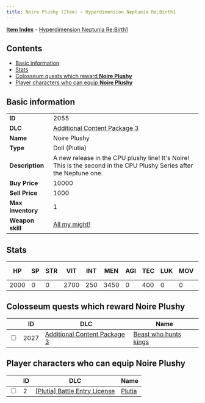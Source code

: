 ```yaml
---
title: Noire Plushy (Item) - Hyperdimension Neptunia Re;Birth1
---
```


[**Item Index**](/neptunia/rb1/item/index.html) - [Hyperdimension Neptunia Re;Birth1](/neptunia/rb1)

## Contents

- [Basic information](#basic-information)
- [Stats](#stats)
- [Colosseum quests which reward **Noire Plushy**](#colosseum-quests-which-reward-noire-plushy)
- [Player characters who can equip **Noire Plushy**](#player-characters-who-can-equip-noire-plushy)
## Basic information

|   |   |
| -- | -- |
| **ID** | 2055 |
| **DLC** | [Additional Content Package 3](/neptunia/rb1/dlc/12-pack3.html) |
| **Name** | Noire Plushy |
| **Type** | Doll (Plutia) |
| **Description** | A new release in the CPU plushy line! It's Noire! This is the second in the CPU Plushy Series after the Neptune one. |
| **Buy Price** | 10000 |
| **Sell Price** | 1000 |
| **Max inventory** | 1 |
| **Weapon skill** | [All my might!](/neptunia/rb1/skill/7-203-all-my-might.html) |


## Stats

| HP | SP | STR | VIT | INT | MEN | AGI | TEC | LUK | MOV | Fire res. | Ice res. | Wind res. | Lightning res. |
| -- | -- | --- | --- | --- | --- | --- | --- | --- | --- | --------- | -------- | --------- | -------------- |
| 2000 | 0 | 0 | 2700 | 250 | 3450 | 0 | 400 | 0 | 0 | 0 | 0 | 0 | 0 |


## Colosseum quests which reward **Noire Plushy**

|    | ID | DLC | Name |
| -- | -- | --- | ---- |
| <input type="checkbox" id="rb1-colosseum-12-2027" class="trackbox" /> | 2027 | [Additional Content Package 3](/neptunia/rb1/dlc/12-pack3.html) | [Beast who hunts kings](/neptunia/rb1/colosseum/12-2027-beast-who-hunts-kings.html) |


## Player characters who can equip **Noire Plushy**

|    | ID | DLC | Name |
| -- | -- | --- | ---- |
| <input type="checkbox" id="rb1-player-7-2" class="trackbox" /> | 2 | [[Plutia] Battle Entry License](/neptunia/rb1/dlc/7-plutia.html) | [Plutia](/neptunia/rb1/player/7-2-plutia.html) |
